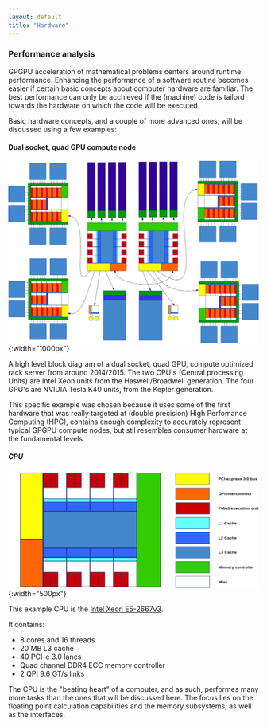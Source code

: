```yaml
---
layout: default
title: "Hardware"
--- 
```


### Performance analysis

GPGPU acceleration of mathematical problems centers around runtime performance. Enhancing the performance of a software routine becomes easier if certain basic concepts about computer hardware are familiar. The best performance can only be acchieved if the (machine) code is tailord towards the hardware on which the code will be executed.

Basic hardware concepts, and a couple of more advanced ones, will be discussed using a few examples:

#### Dual socket, quad GPU compute node

![Block diagram](../image/blok-diagram.png){:width="1000px"}

A high level block diagram of a dual socket, quad GPU, compute optimized rack server from around 2014/2015. The two CPU's (Central processing Units) are Intel Xeon units from the Haswell/Broadwell generation. The four GPU's are NVIDIA Tesla K40 units, from the Kepler generation.

This specific example was chosen because it uses some of the first hardware that was really targeted at (double precision) High Perfomance Computing (HPC), contains enough complexity to accurately represent typical GPGPU compute nodes, but stil resembles consumer hardware at the fundamental levels.

##### CPU

![CPU](../image/CPU+Legend.png){:width="500px"}

This example CPU is the [Intel Xeon E5-2667v3](https://ark.intel.com/products/83361/Intel-Xeon-Processor-E5-2667-v3-20M-Cache-3_20-GHz). 

It contains:

 - 8 cores and 16 threads.
 - 20 MB L3 cache
 - 40 PCI-e 3.0 lanes
 - Quad channel DDR4 ECC memory controller
 - 2 QPI 9.6 GT/s links

The CPU is the "beating heart" of a computer, and as such, performes many more tasks than the ones that will be discussed here. The focus lies on the floating point calculation capabilities and the memory subsystems, as well as the interfaces.